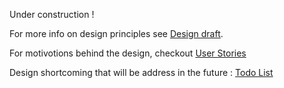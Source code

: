 Under construction !

For more info on design principles see [Design draft](draft.md).

For motivotions behind the design, checkout [User Stories](user_stories.md)

Design shortcoming that will be address in the future : [Todo List](todo_list.md)
